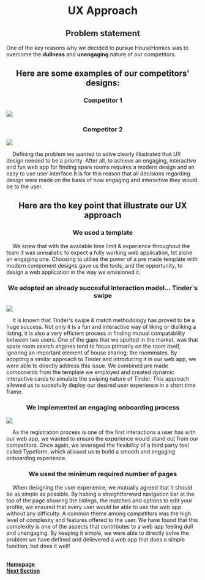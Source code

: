 <h1 align="center">UX Approach</h1>

<h2 align="center">Problem statement</h2>

One of the key reasons why we decided to pursue HouseHomies was to overcome the **dullness** and **unengaging** nature of our competitors. 

<h2 align="center">Here are some examples of our competitors' designs:</h2>

<h3 align="center">Competitor 1</h3>

![](https://i.ibb.co/cN3N7y1/Screenshot-2021-05-04-at-14-44-36.png)

<h3 align="center">Competitor 2</h2>

![](https://i.ibb.co/pRQ7V8k/Screenshot-2021-05-04-at-14-48-54.png)


<p>&nbsp;&nbsp;&nbsp;&nbsp;Defining the problem we wanted to solve clearly illustrated that UX design needed to be a priority. After all, to achieve an engaging, interactive and fun web app for finding spare rooms requires a modern design and an easy to use user interface.It is for this reason that all decisions regarding design were made on the basis of how engaging and interactive they would be to the user.</p>

<h2 align="center">Here are the key point that illustrate our UX approach</h2>

<h3 align="center">We used a template</h3>

<p>&nbsp;&nbsp;&nbsp;&nbsp;We knew that with the available time limit & experience throughout the team it was unrealistic to expect a fully working web application, let alone an engaging one. Choosing to utilise the power of a pre made template with modern component designs gave us the tools, and the opportunity, to design a web application in the way we envisioned it.</p>

<h3 align="center">We adopted an already succesful interaction model... Tinder's swipe</h3>

![](https://i.ibb.co/WP1RBxH/img-5321.jpg)

<p>&nbsp;&nbsp;&nbsp;&nbsp;It is known that Tinder's swipe & match methodology has proved to be a huge success. Not only it is a fun and interactive way of liking or disliking a listing, it is also a very efficient process in finding mutual compatability between two users. One of the gaps that we spotted in the market, was that spare room search engines tend to focus primarily on the room itself, ignoring an important element of house sharing; the roommates. By adopting a similar approach to Tinder and introducing it in our web app, we were able to directly address this issue. We combined pre made components from the template we employed and created dynamic interactive cards to simulate the swiping nature of Tinder. This approach allowed us to sucesfully deploy our desired user experience in a short time frame.</p>

<h3 align="center">We implemented an engaging onboarding process</h3>

![](https://i.ibb.co/bKRX3Pb/ezgif-com-gif-maker.gif)

<p>&nbsp;&nbsp;&nbsp;&nbsp;As the registration process is one of the first interactions a user has with our web app, we wanted to ensure the experience would stand out from our competitors. Once again, we leveraged the flexibility of a third party tool called Typeform, which allowed us to build a smooth and engaging onboarding experience.</p>

<h3 align="center">We used the minimum required number of pages</h3>

<p>&nbsp;&nbsp;&nbsp;&nbsp;When designing the user experience, we mutually agreed that it should be as simple as possible. By habing a straightforward navigation bar at the top of the page showing the listings, the matches and options to edit your profile, we ensured that every user would be able to use the web app without any difficulty. A common theme among competitors was the high level of complexity and features offered to the user. We have found that this complexity is one of the aspects that contributes to a web app feeling dull and unengaging. By keeping it simple, we were able to directly solve the problem we have defined and delievered a web app that does a simple function, but does it well!</p>

<br>
<a href="https://github.com/JaiRanchod/Desk-10-Software-Engineering-Group-Project">
<b>Homepage</b></a>
<br>
<a href="https://github.com/JaiRanchod/Desk-10-Software-Engineering-Group-Project/blob/develop/Documentation%20Notes/Understanding%20of%20user%20group.md">
<b>Next Section</b></a>

